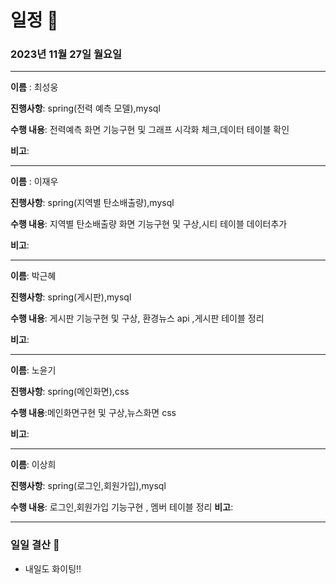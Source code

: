 # 일정 📅
### 2023년 11월 27일 월요일
---

**이름** : 최성웅

**진행사항**: spring(전력 예측 모델),mysql

**수행 내용**: 전력예측 화면 기능구현 및 그래프 시각화 체크,데이터 테이블 확인

**비고**:  

---


**이름** : 이재우

**진행사항**:  spring(지역별 탄소배출량),mysql

**수행 내용**:  지역별 탄소배출량 화면 기능구현 및 구상,시티 테이블 데이터추가 

**비고**:  

---

**이름**:  박근혜

**진행사항**: spring(게시판),mysql

**수행 내용**: 게시판 기능구현 및 구상, 환경뉴스 api ,게시판 테이블 정리 

**비고**:  

---

**이름**:  노윤기

**진행사항**: spring(메인화면),css

**수행 내용**:메인화면구현 및 구상,뉴스화면 css

**비고**:  

---

**이름**:  이상희

**진행사항**: spring(로그인,회원가입),mysql

**수행 내용**: 로그인,회원가입 기능구현 , 멤버 테이블 정리
**비고**:  

---

### 일일 결산 📝
-  내일도 화이팅!!